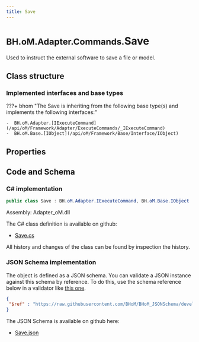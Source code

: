 ```yaml
---
title: Save
---
```


# <small>BH.oM.Adapter.Commands.</small>**Save**

Used to instruct the external software to save a file or model.

## Class structure

### Implemented interfaces and base types

???+ bhom "The Save is inheriting from the following base type(s) and implements the following interfaces:"

    -  BH.oM.Adapter.[IExecuteCommand](/api/oM/Framework/Adapter/ExecuteCommands/_IExecuteCommand)
    -  BH.oM.Base.[IObject](/api/oM/Framework/Base/Interface/IObject)


## Properties

## Code and Schema

### C# implementation

``` C# title="C#"
public class Save : BH.oM.Adapter.IExecuteCommand, BH.oM.Base.IObject
```

Assembly: Adapter_oM.dll

The C# class definition is available on github:

- [Save.cs](https://github.com/BHoM/BHoM_Adapter/blob/develop/Adapter_oM/ExecuteCommands\Save.cs)

All history and changes of the class can be found by inspection the history.
### JSON Schema implementation

The object is defined as a JSON schema. You can validate a JSON instance against this schema by reference. To do this, use the schema reference below in a validator like [this one](https://www.jsonschemavalidator.net/).

``` json title="JSON Schema"
{
 "$ref" : "https://raw.githubusercontent.com/BHoM/BHoM_JSONSchema/develop/Adapter_oM/Commands/Save.json"
}
```

The JSON Schema is available on github here:

- [Save.json](https://github.com/BHoM/BHoM_JSONSchema/blob/develop/Adapter_oM/Commands/Save.json)
